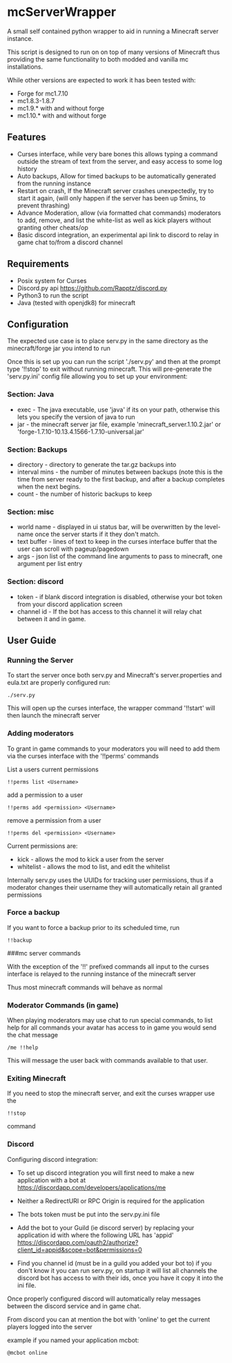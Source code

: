 # mcServerWrapper

A small self contained python wrapper to aid in running a Minecraft server
instance.

This script is designed to run on on top of many versions of Minecraft thus
providing the same functionality to both modded and vanilla mc installations.

While other versions are expected to work it has been tested with:

* Forge for mc1.7.10
* mc1.8.3-1.8.7
* mc1.9.* with and without forge
* mc1.10.* with and without forge

## Features

* Curses interface, while very bare bones this allows typing a command outside
the stream of text from the server, and easy access to some log history
* Auto backups, Allow for timed backups to be automatically generated from
the running instance
* Restart on crash, If the Minecraft server crashes unexpectedly, try to start
it again, (will only happen if the server has been up 5mins, to prevent
thrashing)
* Advance Moderation, allow (via formatted chat commands) moderators to add,
remove, and list the white-list as well as kick players without granting other
cheats/op
* Basic discord integration, an experimental api link to discord to relay in
game chat to/from a discord channel

## Requirements

* Posix system for Curses
* Discord.py api https://github.com/Rapptz/discord.py
* Python3 to run the script
* Java (tested with openjdk8) for minecraft

## Configuration

The expected use case is to place serv.py in the same directory as the
minecraft/forge jar you intend to run

Once this is set up you can run the script './serv.py' and then at the prompt
type '!!stop' to exit without running minecraft. This will pre-generate the
'serv.py.ini' config file allowing you to set up your environment:

### Section: Java
* exec - The java executable, use 'java' if its on your path, otherwise this
lets you specify the version of java to run
* jar - the minecraft server jar file, example 'minecraft_server.1.10.2.jar' or
'forge-1.7.10-10.13.4.1566-1.7.10-universal.jar'

### Section: Backups
* directory - directory to generate the tar.gz backups into
* interval mins - the number of minutes between backups (note this is the time
from server ready to the first backup, and after a backup completes when the 
next begins.
* count - the number of historic backups to keep


### Section: misc
* world name - displayed in ui status bar, will be overwritten by the level-name
once the server starts if it they don't match.
* text buffer - lines of text to keep in the curses interface buffer that the
user can scroll with pageup/pagedown
* args - json list of the command line arguments to pass to minecraft, one 
argument per list entry

### Section: discord
* token - if blank discord integration is disabled, otherwise your bot token
from your discord application screen
* channel id - If the bot has access to this channel it will relay chat between
it and in game.

## User Guide

### Running the Server

To start the server once both serv.py and Minecraft's server.properties and 
eula.txt are properly configured run:

```
./serv.py
```

This will open up the curses interface, the wrapper command '!!start' will
then launch the minecraft server

### Adding moderators

To grant in game commands to your moderators you will need to add them via the
curses interface with the '!!perms' commands

List a users current permissions

```
!!perms list <Username>
```

add a permission to a user

```
!!perms add <permission> <Username>
```

remove a permission from a user

```
!!perms del <permission> <Username>
```

Current permissions are:
* kick - allows the mod to kick a user from the server
* whitelist - allows the mod to list, and edit the whitelist

Internally serv.py uses the UUIDs for tracking user permissions, thus if
a moderator changes their username they will automatically retain all
granted permissions

### Force a backup

If you want to force a backup prior to its scheduled time, run

```
!!backup
```

###mc server commands

With the exception of the '!!' prefixed commands all input to the curses
interface is relayed to the running instance of the minecraft server

Thus most minecraft commands will behave as normal

### Moderator Commands (in game)

When playing moderators may use chat to run special commands, to list help
for all commands your avatar has access to in game you would send the chat
message

```
/me !!help
```

This will message the user back with commands available to that user.

### Exiting Minecraft

If you need to stop the minecraft server, and exit the curses wrapper
use the 

```
!!stop
```
command

### Discord

Configuring discord integration:

* To set up discord integration you will first need to make a new application
with a bot at https://discordapp.com/developers/applications/me

* Neither a RedirectURI or RPC Origin is required for the application

* The bots token must be put into the serv.py.ini file

* Add the bot to your Guild (ie discord server) by replacing your application id with where the following URL has 'appid' https://discordapp.com/oauth2/authorize?client_id=appid&scope=bot&permissions=0

* Find you channel id (must be in a guild you added your bot to) if you don't 
know it you can run serv.py, on startup it will list all channels the discord
bot has access to with their ids, once you have it copy it into the ini file.

Once properly configured discord will automatically relay messages between the
discord service and in game chat.

From discord you can at mention the bot with 'online' to get the current players
logged into the server

example if you named your application mcbot:

```
@mcbot online
```

